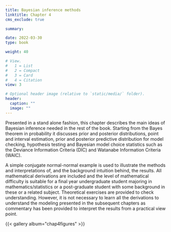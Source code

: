 ```yaml
---
title: Bayesian inference methods
linktitle: Chapter 4
cms_exclude: true

summary: 

date: 2022-03-30
type: book

weight: 40

# View.
#   1 = List
#   2 = Compact
#   3 = Card
#   4 = Citation
view: 3

# Optional header image (relative to `static/media/` folder).
header:
  caption: ""
  image: ""
---
```

 Presented in a stand alone fashion,  this chapter describes the
main ideas of Bayesian inference needed in the rest of the book. Starting from the Bayes theorem in
probability it discusses prior and posterior distributions, point and interval estimation, prior and
posterior predictive distribution for model checking, hypothesis testing and Bayesian  model choice statistics
such as the Deviance Information Criteria (DIC) and  Watanabe Information Criteria (WAIC).
<p>
A simple conjugate normal-normal example is used to illustrate the methods and  interpretations of,
and the background intuition behind,  the results. All mathematical derivations are included and the
level of mathematical difficulty is suitable for a final year
undergraduate student majoring in mathematics/statistics or a post-graduate student with some background in
these or a related subject. Theoretical exercises are provided to check understanding. However, it is not necessary to learn all
the derivations to understand the modeling presented in the subsequent chapters as commentary has been provided to
interpret the results from a practical view point.


	
{{< gallery album="chap4figures" >}}
